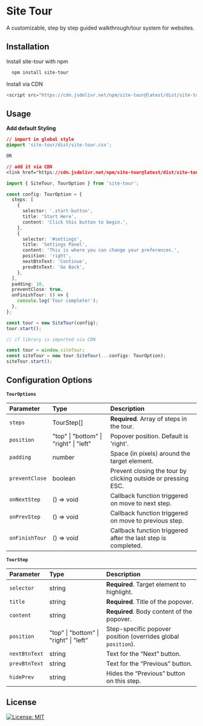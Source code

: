 
# Site Tour

A customizable, step by step guided walkthrough/tour system for websites.


## Installation

Install site-tour with npm

```bash
  npm install site-tour
```

Install via CDN

```javascript
<script src="https://cdn.jsdelivr.net/npm/site-tour@latest/dist/site-tour.iife.js"></script>
```

## Usage

**Add default Styling**

```css
// import in global style 
@import 'site-tour/dist/site-tour.css';

OR 

// add it via CDN
<link href="https://cdn.jsdelivr.net/npm/site-tour@latest/dist/site-tour.css" rel="stylesheet" type="text/css" />
```

```ts
import { SiteTour, TourOption } from 'site-tour';

const config: TourOption = {
  steps: [
    {
      selector: '.start-button',
      title: 'Start Here',
      content: 'Click this button to begin.',
    },
    {
      selector: '#settings',
      title: 'Settings Panel',
      content: 'This is where you can change your preferences.',
      position: 'right',
      nextBtnText: 'Continue',
      prevBtnText: 'Go Back',
    },
  ],
  padding: 10,
  preventClose: true,
  onFinishTour: () => {
    console.log('Tour complete!');
  },
};

const tour = new SiteTour(config);
tour.start();
```

```ts
// if library is imported via CDN

const tour = window.siteTour;
const siteTour = new tour.SiteTour(...configs: TourOption);
siteTour.start();
```

## Configuration Options

**`TourOptions`**

| Parameter | Type     | Description                |
| :-------- | :------- | :------------------------- |
| `steps` | TourStep[] | **Required**. Array of steps in the tour. |
| `position` | "top" \| "bottom" \| "right" \| "left" | Popover position. Default is 'right'. |
| `padding` | number | Space (in pixels) around the target element. |
| `preventClose` | boolean | Prevent closing the tour by clicking outside or pressing ESC. |
| `onNextStep` | () => void | Callback function triggered on move to next step. |
| `onPrevStep` | () => void | Callback function triggered on move to previous step. |
| `onFinishTour` | () => void | Callback function triggered after the last step is completed. |


**`TourStep`**

| Parameter | Type     | Description                       |
| :-------- | :------- | :-------------------------------- |
| `selector`      | string | **Required**. Target element to highlight. |
| `title`      | string | **Required**. Title of the popover. |
| `content`      | string | **Required**. Body content of the popover. |
| `position` | "top" \| "bottom" \| "right" \| "left" | 	Step-specific popover position (overrides global `position`). |
| `nextBtnText`      | string | Text for the “Next” button. |
| `prevBtnText`      | string | Text for the “Previous” button. |
| `hidePrev`      | string | 	Hides the “Previous” button on this step. |

## License

[![License: MIT](https://img.shields.io/badge/License-MIT-yellow.svg)](https://choosealicense.com/licenses/mit/) 

